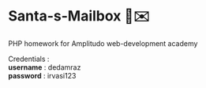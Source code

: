 # Santa-s-Mailbox 🎅✉️
PHP homework for Amplitudo web-development academy

Credentials :  
**username** : dedamraz<br>
**password** : irvasi123

